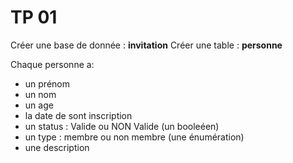 # TP 01
Créer une base de donnée : **invitation**
Créer une table : **personne**

Chaque personne a:
- un prénom
- un nom  
- un age  
- la date de sont inscription
- un status : Valide ou NON Valide (un booleéen)
- un type : membre ou non membre (une énumération)
- une description


